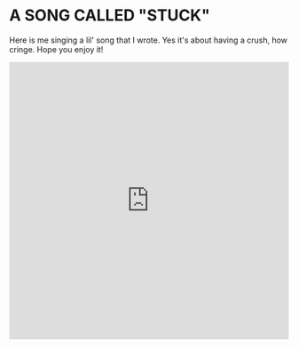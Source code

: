 # A SONG CALLED "STUCK"

Here is me singing a lil' song that I wrote. Yes it's about having a crush, how cringe. Hope you enjoy it!

<iframe width="100%" height="500" src="https://www.youtube.com/embed/aQdnmzwKTkQ" title="YouTube video player" frameborder="0" allow="accelerometer; autoplay; clipboard-write; encrypted-media; gyroscope; picture-in-picture" allowfullscreen></iframe>